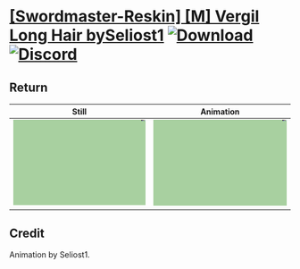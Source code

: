 # [\[Swordmaster-Reskin\] \[M\] Vergil Long Hair bySeliost1](./) [![Download](https://img.shields.io/badge/Download--red?style=social&logo=github)](https://minhaskamal.github.io/DownGit/#/home?url=https://github.com/Klokinator/FE-Repo/tree/main/Battle%20Animations%2FInfantry%20-%20(Swd)%20Myrms%20and%20Swordmasters%2F%5BSwordmaster-Reskin%5D%20%5BM%5D%20Vergil%20Long%20Hair%20bySeliost1%2F8.%20Return) [![Discord](https://img.shields.io/badge/Discord--blue?style=social&logo=discord)](https://discord.gg/C7VNGnyTPA)

## Return

| Still | Animation |
| :---: | :-------: |
| ![Return still](./Return_000.png) | ![Return](./Return.gif) |

## Credit

Animation by Seliost1.
